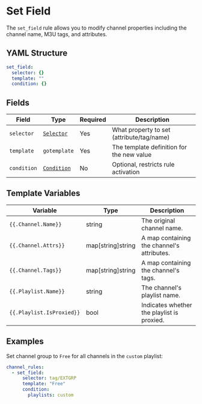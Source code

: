# Set Field

The `set_field` rule allows you to modify channel properties including the channel name, M3U tags, and attributes.

## YAML Structure

```yaml
set_field:
  selector: {}
  template: ""
  condition: {}
```

## Fields

| Field       | Type                           | Required | Description                               |
|-------------|--------------------------------|----------|-------------------------------------------|
| `selector`  | [`Selector`](../selector.md)   | Yes      | What property to set (attribute/tag/name) |
| `template`  | `gotemplate`                   | Yes      | The template definition for the new value |
| `condition` | [`Condition`](../condition.md) | No       | Optional, restricts rule activation       |

## Template Variables

| Variable                  | Type              | Description                                |
|---------------------------|-------------------|--------------------------------------------|
| `{{.Channel.Name}}`       | string            | The original channel name.                 |
| `{{.Channel.Attrs}}`      | map[string]string | A map containing the channel's attributes. |
| `{{.Channel.Tags}}`       | map[string]string | A map containing the channel's tags.       |
| `{{.Playlist.Name}}`      | string            | The channel's playlist name.               |
| `{{.Playlist.IsProxied}}` | bool              | Indicates whether the playlist is proxied. |

## Examples

Set channel group to `Free` for all channels in the `custom` playlist:

```yaml
channel_rules:
  - set_field:
      selector: tag/EXTGRP
      template: "Free"
      condition:
        playlists: custom
```

